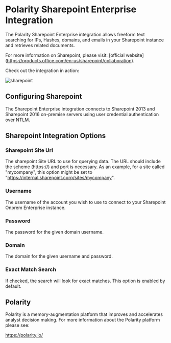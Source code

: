 # Polarity Sharepoint Enterprise Integration

The Polarity Sharepoint Enterprise integration allows freeform text searching for IPs, Hashes, domains, and emails  in your Sharepoint instance and retrieves related documents.

For more information on Sharepoint, please visit: [official website] (https://products.office.com/en-us/sharepoint/collaboration).

Check out the integration in action:

![sharepoint](https://user-images.githubusercontent.com/22529325/55797620-ed0c9900-5a9a-11e9-8438-b9ea09136081.gif)

## Configuring Sharepoint

The Sharepoint Enterprise integration connects to Sharepoint 2013 and Sharepoint 2016 on-premise servers using user credential authentication over NTLM.  

## Sharepoint Integration Options

### Sharepoint Site Url

The sharepoint Site URL to use for querying data. The URL should include the scheme (https://) and port is necessary. As an example, for a site called "mycompany", this option might be set to "https://internal.sharepoint.corp/sites/mycompany".

### Username

The username of the account you wish to use to connect to your Sharepoint Onprem Enterprise instance.

### Password

The password for the given domain username.

### Domain

The domain for the given username and password.

### Exact Match Search

If checked, the search will look for exact matches. This option is enabled by default.

## Polarity

Polarity is a memory-augmentation platform that improves and accelerates analyst decision making.  For more information about the Polarity platform please see:

https://polarity.io/

